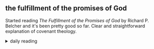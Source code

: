 ## the fulfillment of the promises of God

Started reading *The Fulfillment of the Promises of God* by Richard P. Belcher and it's been pretty good so far. Clear and straightforward explanation of covenant theology.

<details markdown="1">
<summary>daily reading</summary>

| {{ page.date | date: "%B %-d, %Y" }} |
| :-------------: |
| [1 Chron. 22; 1 Pet. 3; Mic. 1; Luke 10]({% link _Bible/Bible-year-1.md %}) |
| [WCF Chapter 3]({% link _wcf/wcf-month-1.md %}) |
| [The Apostles' Creed](https://threeforms.org/the-apostles-creed/) |

</details>